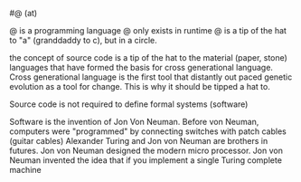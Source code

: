 #@ (at)

@ is a programming language
@ only exists in runtime
@ is a tip of the hat to "a" (granddaddy to c), but in a circle.

the concept of source code is a tip of the hat to the material (paper, stone) languages that have formed the basis for cross generational language. Cross generational language is the first tool that distantly out paced genetic evolution as a tool for change. This is why it should be tipped a hat to.

Source code is not required to define formal systems (software)

Software is the invention of Jon Von Neuman.
Before von Neuman, computers were "programmed" by connecting switches with patch cables (guitar cables)
Alexander Turing and Jon von Neuman are brothers in futures.
Jon von Neuman designed the modern micro processor.
Jon von Neuman invented the idea that if you implement a single Turing complete machine

